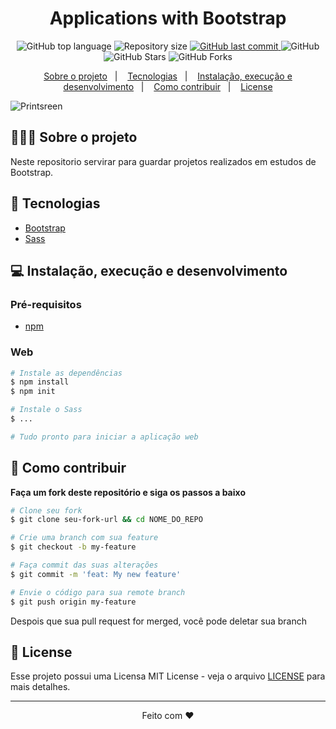 <h1 align="center">
  Applications with Bootstrap
</h1>

<p align="center">
  <img alt="GitHub top language" src="https://img.shields.io/github/languages/top/daviteixeira-btm/Applications-with-Bootstrap?style=flat-square">
  
  <img alt="Repository size" src="https://img.shields.io/github/repo-size/daviteixeira-btm/Applications-with-Bootstrap?style=flat-square">
  
  <a href="https://github.com/daviteixeira-btm/Applications-with-Bootstrap/commits">
    <img alt="GitHub last commit" src="https://img.shields.io/github/last-commit/daviteixeira-btm/Applications-with-Bootstrap?style=flat-square">
  </a>
  
  <img alt="GitHub" src="https://img.shields.io/github/license/daviteixeira-btm/Applications-with-Bootstrap?style=flat-square">

  <img alt="GitHub Stars" src="https://img.shields.io/github/stars/daviteixeira-btm/Applications-with-Bootstrap?style=social">
	<img alt="GitHub Forks" src="https://img.shields.io/github/forks/daviteixeira-btm/Applications-with-Bootstrap?style=social"> 
</p>
<p align="center">
  <a href="#-sobre-o-projeto">Sobre o projeto</a>&nbsp;&nbsp;&nbsp;|&nbsp;&nbsp;&nbsp;
  <a href="#-tecnologias">Tecnologias</a>&nbsp;&nbsp;&nbsp;|&nbsp;&nbsp;&nbsp;
  <a href="#-instalação-execução-e-desenvolvimento">Instalação, execução e desenvolvimento</a>&nbsp;&nbsp;&nbsp;|&nbsp;&nbsp;&nbsp;
  <a href="#-como-contribuir">Como contribuir</a>&nbsp;&nbsp;&nbsp;|&nbsp;&nbsp;&nbsp;
  <a href="#-license">License</a>
</p>

![Printsreen]()

## 👨🏻‍💻 Sobre o projeto
<p>
  Neste repositorio servirar para guardar projetos realizados em estudos de Bootstrap.
</p>

## 🚀 Tecnologias

- [Bootstrap](https://getbootstrap.com/)
- [Sass](https://sass-lang.com/)

## 💻 Instalação, execução e desenvolvimento

### Pré-requisitos

- [npm](https://www.npmjs.com/)

### Web
```bash
# Instale as dependências
$ npm install
$ npm init

# Instale o Sass
$ ...

# Tudo pronto para iniciar a aplicação web

```
## 🤔 Como contribuir

**Faça um fork deste repositório e siga os passos a baixo**

```bash
# Clone seu fork
$ git clone seu-fork-url && cd NOME_DO_REPO

# Crie uma branch com sua feature
$ git checkout -b my-feature

# Faça commit das suas alterações
$ git commit -m 'feat: My new feature'

# Envie o código para sua remote branch
$ git push origin my-feature
```
Despois que sua pull request for merged, você pode deletar sua branch

## 📝 License

Esse projeto possui uma Licensa MIT License - veja o arquivo [LICENSE](./LICENSE) para mais detalhes.

---

<div align="center">

Feito com ❤️

</div>
